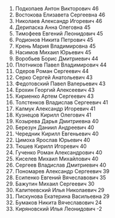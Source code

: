 1.   Подкопаев     Антон      Викторович     46
2.   Востокова     Елизавета  Сергеевна      46
3.   Николаев      Александр  Игоревич       46
4.   Дерипаска     Анна       Олеговна       45
5.   Тимофеев      Евгений    Леонидович     45
6.   Родионов      Никита     Петрович       45
7.   Крень         Мария      Владимировна   45
8.   Насимов       Михаил     Юрьевич        45
9.   Воробьев      Борис      Дмитриевич     44
10.  Плотников     Павел      Владимирович   44
11.  Одеров        Роман      Сергеевич      44
12.  Серко         Сергей     Анатольевич    43
13.  Федотовский   Павел      Валерьевич     43
14.  Ерохин        Георгий    Алексеевич     43
15.  Кириенко      Артем      Сергеевич      43
16.  Толстенков    Владислав  Сергеевич      41
17.  Калмук        Александр  Игоревич       41
18.  Кузнецов      Кирилл     Олегович       41
19.  Козырева      Дарья      Дмитриевна     40
20.  Березун       Даниил     Андреевич      40
21.  Чередник      Кирилл     Евгеньевич     40
22.  Цимоха        Ярослав    Юрьевич        40
23.  Тюшев         Кирилл     Игоревич       40
24.  Гученко       Роман      Александрович  40
25.  Киселев       Михаил     Михайлович     40
26.  Сергеев       Владислав  Дмитриевич     40
27.  Пономарев     Александр  Сергеевич      39
28.  Есипенко      Евгений    Вячеславович   35
29.  Бажутин       Михаил     Сергеевич      30
30.  Калитеевский  Илья       Николаевич     29
31.  Пискунова     Екатерина  Васильевна     29
32.  Бумаков       Никита     Вячеславович   24
33.  Киряновский   Илья       Леонидович     -2
